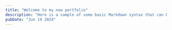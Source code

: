 ```yaml
---
title: "Welcome to my new portfolio"
description: "Here is a sample of some basic Markdown syntax that can be used when writing Markdown content in Astro."
pubDate: "Jun 19 2024"
---
```

